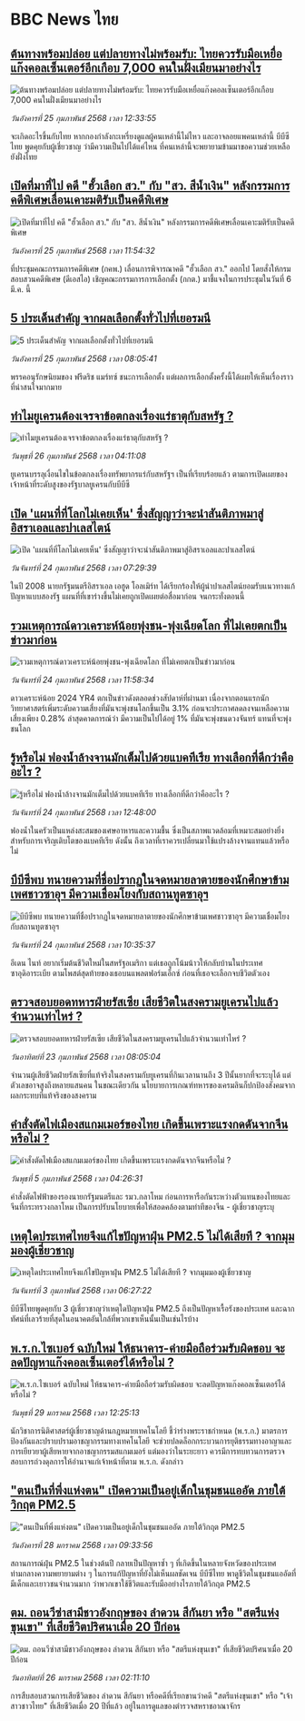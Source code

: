# BBC News ไทย## [ต้นทางพร้อมปล่อย แต่ปลายทางไม่พร้อมรับ: ไทยควรรับมือเหยื่อแก๊งคอลเซ็นเตอร์อีกเกือบ 7,000 คนในฝั่งเมียนมาอย่างไร](https://www.bbc.com/thai/articles/c4gp7w6vqnwo?at_campaign=githubrss)![ต้นทางพร้อมปล่อย แต่ปลายทางไม่พร้อมรับ: ไทยควรรับมือเหยื่อแก๊งคอลเซ็นเตอร์อีกเกือบ 7,000 คนในฝั่งเมียนมาอย่างไร](https://ichef.bbci.co.uk/ace/standard/240/cpsprodpb/9e86/live/b3f0aec0-f36b-11ef-a30e-87a8a95b0cd7.jpg)_วันอังคารที่ 25 กุมภาพันธ์ 2568 เวลา 12:33:55_จะเกิดอะไรขึ้นกับไทย หากกองกำลังกะเหรี่ยงดูแลผู้คนเหล่านี้ไม่ไหว และอาจลอยแพคนเหล่านี้ บีบีซีไทย พูดคุยกับผู้เชี่ยวชาญ ว่ามีความเป็นไปได้แค่ไหน ที่คนเหล่านี้จะพยายามข้ามมาขอความช่วยเหลือยังฝั่งไทย## [เปิดที่มาที่ไป คดี "ฮั้วเลือก สว." กับ "สว. สีน้ำเงิน" หลังกรรมการคดีพิเศษเลื่อนเคาะมติรับเป็นคดีพิเศษ](https://www.bbc.com/thai/articles/cx2rmyynd1jo?at_campaign=githubrss)![เปิดที่มาที่ไป คดี "ฮั้วเลือก สว." กับ "สว. สีน้ำเงิน" หลังกรรมการคดีพิเศษเลื่อนเคาะมติรับเป็นคดีพิเศษ](https://ichef.bbci.co.uk/ace/standard/240/cpsprodpb/5f14/live/265f32b0-f349-11ef-896e-d7e7fb1719a4.jpg)_วันอังคารที่ 25 กุมภาพันธ์ 2568 เวลา 11:54:32_ที่ประชุมคณะกรรมการคดีพิเศษ (กคพ.) เลื่อนการพิจารณาคดี "ฮั้วเลือก สว." ออกไป โดยสั่งให้กรมสอบสวนคดีพิเศษ (ดีเอสไอ) เชิญคณะกรรมการการเลือกตั้ง (กกต.) มาชี้แจงในการประชุมในวันที่ 6 มี.ค. นี้## [5 ประเด็นสำคัญ จากผลเลือกตั้งทั่วไปที่เยอรมนี](https://www.bbc.com/thai/articles/cqjdz55795do?at_campaign=githubrss)![5 ประเด็นสำคัญ จากผลเลือกตั้งทั่วไปที่เยอรมนี](https://ichef.bbci.co.uk/ace/standard/240/cpsprodpb/1e8e/live/ec216870-f2cb-11ef-b605-1fa85cd40094.jpg)_วันอังคารที่ 25 กุมภาพันธ์ 2568 เวลา 08:05:41_พรรคอนุรักษนิยมของ ฟรีดริช แมร์ทซ์ ชนะการเลือกตั้ง แต่ผลการเลือกตั้งครั้งนี้ได้เผยให้เห็นเรื่องราวที่น่าสนใจมากมาย## [ทำไมยูเครนต้องเจรจาข้อตกลงเรื่องแร่ธาตุกับสหรัฐ ?](https://www.bbc.com/thai/articles/c8x4ql1vrkzo?at_campaign=githubrss)![ทำไมยูเครนต้องเจรจาข้อตกลงเรื่องแร่ธาตุกับสหรัฐ ?](https://ichef.bbci.co.uk/ace/standard/240/cpsprodpb/202d/live/c44bee00-f2a9-11ef-9220-d3ef6018353e.jpg)_วันพุธที่ 26 กุมภาพันธ์ 2568 เวลา 04:11:08_ยูเครนบรรลุเงื่อนไขในข้อตกลงเรื่องทรัพยากรแร่กับสหรัฐฯ เป็นที่เรียบร้อยแล้ว ตามการเปิดเผยของเจ้าหน้าที่ระดับสูงของรัฐบาลยูเครนกับบีบีซี## [เปิด 'แผนที่ที่โลกไม่เคยเห็น' ซึ่งสัญญาว่าจะนำสันติภาพมาสู่อิสราเอลและปาเลสไตน์](https://www.bbc.com/thai/articles/cj920vd07ywo?at_campaign=githubrss)![เปิด 'แผนที่ที่โลกไม่เคยเห็น' ซึ่งสัญญาว่าจะนำสันติภาพมาสู่อิสราเอลและปาเลสไตน์](https://ichef.bbci.co.uk/ace/standard/240/cpsprodpb/e6cc/live/c4d5bc00-f07b-11ef-8c03-7dfdbeeb2526.jpg)_วันจันทร์ที่ 24 กุมภาพันธ์ 2568 เวลา 07:29:39_ในปี 2008 นายกรัฐมนตรีอิสราเอล เอฮูด โอลเมิร์ท ได้เรียกร้องให้ผู้นำปาเลสไตน์ยอมรับแนวทางแก้ปัญหาแบบสองรัฐ แผนที่ที่เขาร่างขึ้นไม่เคยถูกเปิดเผยต่อสื่อมาก่อน จนกระทั่งตอนนี้## [รวมเหตุการณ์ดาวเคราะห์น้อยพุ่งชน-พุ่งเฉียดโลก ที่ไม่เคยตกเป็นข่าวมาก่อน](https://www.bbc.com/thai/articles/cn7vrj6mmxro?at_campaign=githubrss)![รวมเหตุการณ์ดาวเคราะห์น้อยพุ่งชน-พุ่งเฉียดโลก ที่ไม่เคยตกเป็นข่าวมาก่อน](https://ichef.bbci.co.uk/ace/standard/240/cpsprodpb/bee4/live/3ba3c620-f2a1-11ef-8c03-7dfdbeeb2526.jpg)_วันจันทร์ที่ 24 กุมภาพันธ์ 2568 เวลา 11:58:34_ดาวเคราะห์น้อย 2024 YR4 ตกเป็นข่าวดังตลอดช่วงสัปดาห์ที่ผ่านมา เนื่องจากตอนแรกนักวิทยาศาสตร์เพิ่มระดับความเสี่ยงที่มันจะพุ่งชนโลกขึ้นเป็น 3.1% ก่อนจะประกาศลดลงจนเหลือความเสี่ยงเพียง 0.28% ล่าสุดคาดการณ์ว่า มีความเป็นไปได้อยู่ 1% ที่มันจะพุ่งชนดวงจันทร์ แทนที่จะพุ่งชนโลก## [รู้หรือไม่ ฟองน้ำล้างจานมักเต็มไปด้วยแบคทีเรีย  ทางเลือกที่ดีกว่าคืออะไร ?](https://www.bbc.com/thai/articles/cgl09nn3113o?at_campaign=githubrss)![รู้หรือไม่ ฟองน้ำล้างจานมักเต็มไปด้วยแบคทีเรีย  ทางเลือกที่ดีกว่าคืออะไร ?](https://ichef.bbci.co.uk/ace/standard/240/cpsprodpb/52f6/live/ffa5cf50-f265-11ef-896e-d7e7fb1719a4.jpg)_วันจันทร์ที่ 24 กุมภาพันธ์ 2568 เวลา 12:48:00_ฟองน้ำในครัวเป็นแหล่งสะสมของเศษอาหารและความชื้น ซึ่งเป็นสภาพแวดล้อมที่เหมาะสมอย่างยิ่งสำหรับการเจริญเติบโตของแบคทีเรีย ดังนั้น ถึงเวลาที่เราควรเปลี่ยนมาใช้แปรงล้างจานแทนแล้วหรือไม่## [บีบีซีพบ ทนายความที่ชื่อปรากฏในจดหมายลาตายของนักศึกษาข้ามเพศชาวซาอุฯ มีความเชื่อมโยงกับสถานทูตซาอุฯ](https://www.bbc.com/thai/articles/crew7v3l1npo?at_campaign=githubrss)![บีบีซีพบ ทนายความที่ชื่อปรากฏในจดหมายลาตายของนักศึกษาข้ามเพศชาวซาอุฯ มีความเชื่อมโยงกับสถานทูตซาอุฯ](https://ichef.bbci.co.uk/ace/standard/240/cpsprodpb/f529/live/b562a230-e4ad-11ef-bd1b-d536627785f2.jpg)_วันจันทร์ที่ 24 กุมภาพันธ์ 2568 เวลา 10:35:37_อีเดน ไนท์ อยากเริ่มต้นชีวิตใหม่ในสหรัฐอเมริกา แต่เธอถูกโน้มน้าวให้กลับบ้านในประเทศซาอุดิอาระเบีย ตามโพสต์สุดท้ายของเธอบนแพลตฟอร์มเอ็กซ์ ก่อนที่เธอจะเลือกจบชีวิตตัวเอง## [ตรวจสอบยอดทหารฝ่ายรัสเซีย เสียชีวิตในสงครามยูเครนไปแล้วจำนวนเท่าไหร่ ?](https://www.bbc.com/thai/articles/ce30y4zpvxro?at_campaign=githubrss)![ตรวจสอบยอดทหารฝ่ายรัสเซีย เสียชีวิตในสงครามยูเครนไปแล้วจำนวนเท่าไหร่ ?](https://ichef.bbci.co.uk/ace/standard/240/cpsprodpb/eb62/live/06100010-f070-11ef-8c03-7dfdbeeb2526.png)_วันอาทิตย์ที่ 23 กุมภาพันธ์ 2568 เวลา 08:05:04_จำนวนผู้เสียชีวิตฝ่ายรัสเซียที่แท้จริงในสงครามกับยูเครนที่กินเวลานานถึง 3 ปีนั้นยากที่จะระบุได้ แต่ตัวเลขอาจสูงถึงหลายแสนคน ในขณะเดียวกัน นโยบายการเกณฑ์ทหารของเครมลินก็ปกป้องสังคมจากผลกระทบที่แท้จริงของสงคราม## [คำสั่งตัดไฟเมืองสแกมเมอร์ของไทย เกิดขึ้นเพราะแรงกดดันจากจีนหรือไม่ ?](https://www.bbc.com/thai/articles/cvg8399nnq5o?at_campaign=githubrss)![คำสั่งตัดไฟเมืองสแกมเมอร์ของไทย เกิดขึ้นเพราะแรงกดดันจากจีนหรือไม่ ?](https://ichef.bbci.co.uk/ace/standard/240/cpsprodpb/d0f5/live/5cd62af0-e2f1-11ef-bd1b-d536627785f2.jpg)_วันพุธที่ 5 กุมภาพันธ์ 2568 เวลา 04:26:31_คำสั่งตัดไฟฟ้าของรองนายกรัฐมนตรีและ รมว.กลาโหม ก่อนการหารือกันระหว่างตัวแทนของไทยและจีนที่กระทรวงกลาโหม เป็นการปรับนโยบายเพื่อให้สอดคล้องตามท่าทีของจีน - ผู้เชี่ยวชาญระบุ## [เหตุใดประเทศไทยจึงแก้ไขปัญหาฝุ่น PM2.5 ไม่ได้เสียที ? จากมุมมองผู้เชี่ยวชาญ](https://www.bbc.com/thai/articles/c5y7jv0j2y2o?at_campaign=githubrss)![เหตุใดประเทศไทยจึงแก้ไขปัญหาฝุ่น PM2.5 ไม่ได้เสียที ? จากมุมมองผู้เชี่ยวชาญ](https://ichef.bbci.co.uk/ace/standard/240/cpsprodpb/b554/live/a8a937f0-e1e4-11ef-bd1b-d536627785f2.jpg)_วันจันทร์ที่ 3 กุมภาพันธ์ 2568 เวลา 06:27:22_บีบีซีไทยพูดคุยกับ 3 ผู้เชี่ยวชาญว่าเหตุใดปัญหาฝุ่น PM2.5 ถึงเป็นปัญหาเรื้อรังของประเทศ และฉากทัศน์ที่เลวร้ายที่สุดในอนาคตอันใกล้ที่พวกเขาเห็นนั้นเป็นเช่นไรบ้าง## [พ.ร.ก.ไซเบอร์ ฉบับใหม่ ให้ธนาคาร-ค่ายมือถือร่วมรับผิดชอบ จะลดปัญหาแก๊งคอลเซ็นเตอร์ได้หรือไม่ ?](https://www.bbc.com/thai/articles/c20p51zdqnlo?at_campaign=githubrss)![พ.ร.ก.ไซเบอร์ ฉบับใหม่ ให้ธนาคาร-ค่ายมือถือร่วมรับผิดชอบ จะลดปัญหาแก๊งคอลเซ็นเตอร์ได้หรือไม่ ?](https://ichef.bbci.co.uk/ace/standard/240/cpsprodpb/e89f/live/b5cde0e0-de3b-11ef-902e-cf9b84dc1357.jpg)_วันพุธที่ 29 มกราคม 2568 เวลา 12:25:13_นักวิชาการนิติศาสตร์ผู้เชี่ยวชาญด้านกฎหมายเทคโนโลยี ชี้ว่าร่างพระราชกำหนด (พ.ร.ก.) มาตรการป้องกันและปราบปรามอาชญากรรมทางเทคโนโลยี จะช่วยปลดล็อกกระบวนการยุติธรรมทางอาญาและการเยียวยาผู้เสียหายจากอาชญากรรมสแกมเมอร์ แต่มองว่าในระยะยาว ควรมีการทบทวนการตรวจสอบการถ่วงดุลการให้อำนาจแก่เจ้าหน้าที่ตาม พ.ร.ก. ดังกล่าว## ["ตนเป็นที่พึ่งแห่งตน" เปิดความเป็นอยู่เด็กในชุมชนแออัด ภายใต้วิกฤต PM2.5](https://www.bbc.com/thai/articles/c5yekz040jro?at_campaign=githubrss)!["ตนเป็นที่พึ่งแห่งตน" เปิดความเป็นอยู่เด็กในชุมชนแออัด ภายใต้วิกฤต PM2.5](https://ichef.bbci.co.uk/ace/standard/240/cpsprodpb/882c/live/640cbdd0-dd55-11ef-a37f-eba91255dc3d.jpg)_วันอังคารที่ 28 มกราคม 2568 เวลา 09:33:56_สถานการณ์ฝุ่น PM2.5 ในช่วงต้นปี กลายเป็นปัญหาซ้ำ ๆ ที่เกิดขึ้นในหลายจังหวัดของประเทศ ท่ามกลางความพยายามต่าง ๆ ในการแก้ปัญหาที่ยังไม่เห็นผลชัดเจน บีบีซีไทย พาดูชีวิตในชุมชนแออัดที่มีเด็กและเยาวชนจำนวนมาก ว่าพวกเขาใช้ชีวิตและรับมืออย่างไรภายใต้วิกฤต PM2.5## [ตม. ถอนวีซ่าสามีชาวอังกฤษของ ลำดวน สีกันยา หรือ "สตรีแห่งขุนเขา" ที่เสียชีวิตปริศนาเมื่อ 20 ปีก่อน](https://www.bbc.com/thai/articles/c2d3jgl57eeo?at_campaign=githubrss)![ตม. ถอนวีซ่าสามีชาวอังกฤษของ ลำดวน สีกันยา หรือ "สตรีแห่งขุนเขา" ที่เสียชีวิตปริศนาเมื่อ 20 ปีก่อน](https://ichef.bbci.co.uk/ace/standard/240/cpsprodpb/a0ef/live/ee18e7e0-daff-11ef-902e-cf9b84dc1357.jpg)_วันอาทิตย์ที่ 26 มกราคม 2568 เวลา 02:11:10_การสืบสอบสวนการเสียชีวิตของ ลำดวน สีกันยา หรือคดีที่เรียกขานว่าคดี "สตรีแห่งขุนเขา" หรือ "เจ้าสาวชาวไทย" ที่เสียชีวิตเมื่อ 20 ปีที่แล้ว อยู่ในการดูแลของตำรวจสหราชอาณาจักร